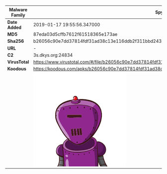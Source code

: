 | Malware Family | SpyNote                                                      |
| -------------- | ------------------------------------------------------------ |
| **Date Added** | 2019-01-17 19:55:56.347000                                                   |
| **MD5**        | 87eda03d5cffb7612f61518365e173ae                             |
| **Sha256**     | b26056c90e7dd37814fdf31ad38c13e116ddb2f311bbd24329568be010b6ce74 |
| **URL**        | -                                                            |
| **C2**         | 3s.dkys.org:24834 |
| **VirusTotal** | https://www.virustotal.com/#/file/b26056c90e7dd37814fdf31ad38c13e116ddb2f311bbd24329568be010b6ce74/detection |
| **Koodous**    | https://koodous.com/apks/b26056c90e7dd37814fdf31ad38c13e116ddb2f311bbd24329568be010b6ce74 |
|                | ![](../assets/b26056c90e7dd37814fdf31ad38c13e116ddb2f311bbd24329568be010b6ce74.png) |